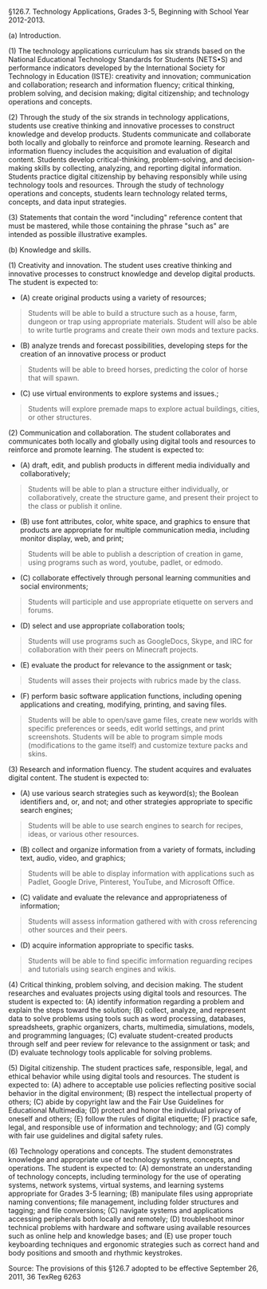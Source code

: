 §126.7. Technology Applications, Grades 3-5, Beginning with School Year 2012-2013.

(a)  Introduction.

(1)  The technology applications curriculum has six strands based on the National Educational Technology Standards for Students (NETS•S) and performance indicators developed by the International Society for Technology in Education (ISTE): creativity and innovation; communication and collaboration; research and information fluency; critical thinking, problem solving, and decision making; digital citizenship; and technology operations and concepts.

(2)  Through the study of the six strands in technology applications, students use creative thinking and innovative processes to construct knowledge and develop products. Students communicate and collaborate both locally and globally to reinforce and promote learning. Research and information fluency includes the acquisition and evaluation of digital content. Students develop critical-thinking, problem-solving, and decision-making skills by collecting, analyzing, and reporting digital information. Students practice digital citizenship by behaving responsibly while using technology tools and resources. Through the study of technology operations and concepts, students learn technology related terms, concepts, and data input strategies.

(3)  Statements that contain the word "including" reference content that must be mastered, while those containing the phrase "such as" are intended as possible illustrative examples.

(b)  Knowledge and skills.

(1)  Creativity and innovation. The student uses creative thinking and innovative processes to construct knowledge and develop digital products. The student is expected to:
   * (A)  create original products using a variety of resources;
   > Students will be able to build a structure such as a house, farm, dungeon or trap using appropriate materials. Student will also be able to write turtle programs and create their own mods and texture packs.

   * (B)  analyze trends and forecast possibilities, developing steps for the creation of an innovative process or product 
   > Students will be able to breed horses, predicting the color of horse that will spawn.

   * (C)  use virtual environments to explore systems and issues.;
   > Students will explore premade maps to explore actual buildings, cities, or other structures.


(2)  Communication and collaboration. The student collaborates and communicates both locally and globally using digital tools and resources to reinforce and promote learning. The student is expected to:
   * (A)  draft, edit, and publish products in different media individually and collaboratively;
   > Students will be able to plan a structure either individually, or collaboratively, create the structure game, and present their project to the class or publish it online.
   
   * (B)  use font attributes, color, white space, and graphics to ensure that products are appropriate for multiple communication media, including monitor display, web, and print;
   > Students will be able to publish a description of creation in game, using programs such as word, youtube, padlet, or edmodo. 

   * (C)  collaborate effectively through personal learning communities and social environments;
   > Students will participle and use appropriate etiquette on servers and forums.

   * (D)  select and use appropriate collaboration tools;
   > Students will use programs such as GoogleDocs, Skype, and IRC for collaboration with their peers on Minecraft projects.

   * (E)  evaluate the product for relevance to the assignment or task;
   > Students will asses their projects with rubrics made by the class.

   * (F)  perform basic software application functions, including opening applications and creating, modifying, printing, and saving files.
   > Students will be able to open/save game files, create new worlds with specific preferences or seeds, edit world settings, and print screenshots. Students will be able to program simple mods (modifications to the game itself) and customize texture packs and skins. 


(3)  Research and information fluency. The student acquires and evaluates digital content. The student is expected to:
   * (A)  use various search strategies such as keyword(s); the Boolean identifiers and, or, and not; and other strategies appropriate to specific search engines;
   > Students will be able to use search engines to search for recipes, ideas, or various other resources.
   
   * (B)  collect and organize information from a variety of formats, including text, audio, video, and graphics;
   > Students will be able to display information with applications such as Padlet, Google Drive, Pinterest, YouTube, and Microsoft Office.
   
   * (C)  validate and evaluate the relevance and appropriateness of information;
   > Students will assess information gathered with with cross referencing other sources and their peers.
   
   * (D)  acquire information appropriate to specific tasks.
   > Students will be able to find specific imformation reguarding recipes and tutorials using search engines and wikis. 

(4)  Critical thinking, problem solving, and decision making. The student researches and evaluates projects using digital tools and resources. The student is expected to:
   (A)  identify information regarding a problem and explain the steps toward the solution;
   (B)  collect, analyze, and represent data to solve problems using tools such as word processing, databases, spreadsheets, graphic organizers, charts, multimedia, simulations, models, and programming languages;
   (C)  evaluate student-created products through self and peer review for relevance to the assignment or task; and
   (D)  evaluate technology tools applicable for solving problems.

(5)  Digital citizenship. The student practices safe, responsible, legal, and ethical behavior while using digital tools and resources. The student is expected to:
   (A)  adhere to acceptable use policies reflecting positive social behavior in the digital environment;
   (B)  respect the intellectual property of others;
   (C)  abide by copyright law and the Fair Use Guidelines for Educational Multimedia;
   (D)  protect and honor the individual privacy of oneself and others;
   (E)  follow the rules of digital etiquette;
   (F)  practice safe, legal, and responsible use of information and technology; and
   (G)  comply with fair use guidelines and digital safety rules.

(6)  Technology operations and concepts. The student demonstrates knowledge and appropriate use of technology systems, concepts, and operations. The student is expected to:
   (A)  demonstrate an understanding of technology concepts, including terminology for the use of operating systems, network systems, virtual systems, and learning systems appropriate for Grades 3-5 learning;
   (B)  manipulate files using appropriate naming conventions; file management, including folder structures and tagging; and file conversions;
   (C)  navigate systems and applications accessing peripherals both locally and remotely;
   (D)  troubleshoot minor technical problems with hardware and software using available resources such as online help and knowledge bases; and
   (E)  use proper touch keyboarding techniques and ergonomic strategies such as correct hand and body positions and smooth and rhythmic keystrokes.

Source: The provisions of this §126.7 adopted to be effective September 26, 2011, 36 TexReg 6263
